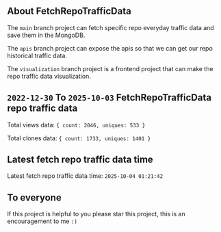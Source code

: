## About FetchRepoTrafficData

The `main` branch project can fetch specific repo everyday traffic data and save them in the MongoDB.

The `apis` branch project can expose the apis so that we can get our repo historical traffic data.

The `visualization` branch project is a frontend project that can make the repo traffic data visualization.

## `2022-12-30` To `2025-10-03` FetchRepoTrafficData repo traffic data

Total views data: `{ count: 2046, uniques: 533 }`

Total clones data: `{ count: 1733, uniques: 1401 }`

## Latest fetch repo traffic data time

Latest fetch repo traffic data time: `2025-10-04 01:21:42`

## To everyone

If this project is helpful to you please star this project, this is an encouragement to me `:)`



